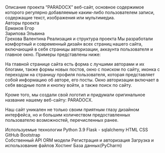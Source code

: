 Описание проекта
“PARADOCX” веб-сайт, основное содержимое которого регулярно добавляемые каким-либо пользователем записи, содержащие текст, изображения или мультимедиа.</br>
Авторы проекта </br>
Ермаков Егор</br>
Зарипова Эльвина</br>
Грехова Валентина
Реализация и структура проекта
Мы разработали комфортный и современный дизайн всех страниц нашего сайта, включающий в себя страницы авторизации, аккаунта пользователя и главное окно. Примеры представлены ниже:    

На главной странице сайта есть форма с лучшими авторами и их блогами, также формы новых постов, окно с поиском по сайту, иконка с переходом на страницу профиля пользователя, которая представляет собой информацию об авторе, его посты. Окно авторизации включает в себя вводные поля и кнопку войти, а также поиск по сайту.

Кроме того, мы создали свой логотип и придумали оригинальное название нашему веб-сайту: PARADOCX.
                                                
Наш сайт уникален не только своим приятным глазу дизайном интерфейса, но и большим количеством предоставленных пользователю возможностей, перечисленных ранее.

Используемые технологии
Python 3.9
Flask - sqlalchemy
HTML
CSS
GitHub
Bootstrap	
Собственный API
ORM модели
Регистрация и авторизация
Загрузка и использование файлов
Хостинг
База данных(PyCharm)
